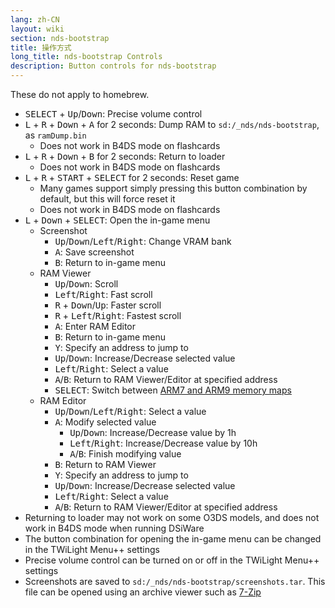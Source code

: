 ```yaml
---
lang: zh-CN
layout: wiki
section: nds-bootstrap
title: 操作方式
long_title: nds-bootstrap Controls
description: Button controls for nds-bootstrap
---
```


These do not apply to homebrew.
- <kbd>SELECT</kbd> + <kbd>Up</kbd>/<kbd>Down</kbd>: Precise volume control
- <kbd class="l">L</kbd> + <kbd class="r">R</kbd> + <kbd>Down</kbd> + <kbd class="face">A</kbd> for 2 seconds: Dump RAM to `sd:/_nds/nds-bootstrap`, as `ramDump.bin`
    - Does not work in B4DS mode on flashcards
- <kbd class="l">L</kbd> + <kbd class="r">R</kbd> + <kbd>Down</kbd> + <kbd class="face">B</kbd> for 2 seconds: Return to loader
    - Does not work in B4DS mode on flashcards
- <kbd class="l">L</kbd> + <kbd class="r">R</kbd> + <kbd>START</kbd> + <kbd>SELECT</kbd> for 2 seconds: Reset game
    - Many games support simply pressing this button combination by default, but this will force reset it
    - Does not work in B4DS mode on flashcards
- <kbd class="l">L</kbd> + <kbd>Down</kbd> + <kbd>SELECT</kbd>: Open the in-game menu
    - Screenshot
        - <kbd>Up</kbd>/<kbd>Down</kbd>/<kbd>Left</kbd>/<kbd>Right</kbd>: Change VRAM bank
        - <kbd class="face">A</kbd>: Save screenshot
        - <kbd class="face">B</kbd>: Return to in-game menu
    - RAM Viewer
        - <kbd>Up</kbd>/<kbd>Down</kbd>: Scroll
        - <kbd>Left</kbd>/<kbd>Right</kbd>: Fast scroll
        - <kbd class="r">R</kbd> + <kbd>Down</kbd>/<kbd>Up</kbd>: Faster scroll
        - <kbd class="r">R</kbd> + <kbd>Left</kbd>/<kbd>Right</kbd>: Fastest scroll
        - <kbd class="face">A</kbd>: Enter RAM Editor
        - <kbd class="face">B</kbd>: Return to in-game menu
        - <kbd class="face">Y</kbd>: Specify an address to jump to
        - <kbd>Up</kbd>/<kbd>Down</kbd>: Increase/Decrease selected value
        - <kbd>Left</kbd>/<kbd>Right</kbd>: Select a value
        - <kbd class="face">A</kbd>/<kbd class="face">B</kbd>: Return to RAM Viewer/Editor at specified address
        - <kbd>SELECT</kbd>: Switch between [ARM7 and ARM9 memory maps](https://problemkaputt.de/gbatek-ds-memory-maps.htm)
    - RAM Editor
        - <kbd>Up</kbd>/<kbd>Down</kbd>/<kbd>Left</kbd>/<kbd>Right</kbd>: Select a value
        - <kbd class="face">A</kbd>: Modify selected value
            - <kbd>Up</kbd>/<kbd>Down</kbd>: Increase/Decrease value by 1h
            - <kbd>Left</kbd>/<kbd>Right</kbd>: Increase/Decrease value by 10h
            - <kbd class="face">A</kbd>/<kbd class="face">B</kbd>: Finish modifying value
        - <kbd class="face">B</kbd>: Return to RAM Viewer
        - <kbd class="face">Y</kbd>: Specify an address to jump to
        - <kbd>Up</kbd>/<kbd>Down</kbd>: Increase/Decrease selected value
        - <kbd>Left</kbd>/<kbd>Right</kbd>: Select a value
        - <kbd class="face">A</kbd>/<kbd class="face">B</kbd>: Return to RAM Viewer/Editor at specified address
- Returning to loader may not work on some O3DS models, and does not work in B4DS mode when running DSiWare
- The button combination for opening the in-game menu can be changed in the TWiLight Menu++ settings
- Precise volume control can be turned on or off in the TWiLight Menu++ settings
- Screenshots are saved to `sd:/_nds/nds-bootstrap/screenshots.tar`. This file can be opened using an archive viewer such as [7-Zip](https://www.7-zip.org/)
